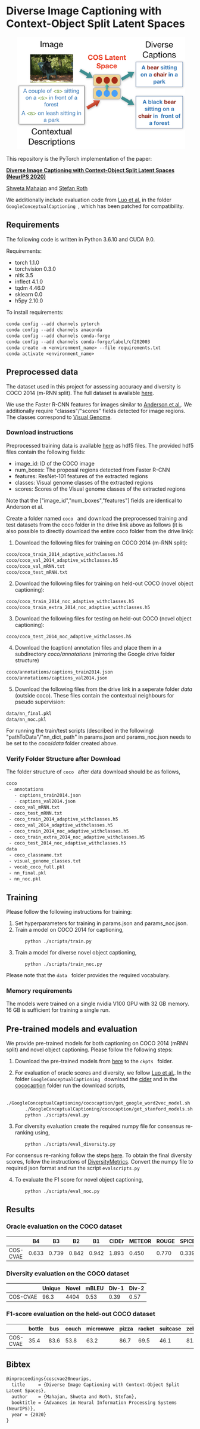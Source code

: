 # Diverse Image Captioning with Context-Object Split Latent Spaces

<p align="center">
  <img width="450" height="300" src="./assets/teaser.png" hspace="30">
</p>

This repository is the PyTorch implementation of the paper:

[**Diverse Image Captioning with Context-Object Split Latent Spaces (NeurIPS 2020)**](https://arxiv.org/abs/2011.00966)

[Shweta Mahajan](https://www.visinf.tu-darmstadt.de/visinf/team_members/smahajan/smahajan.en.jsp) and [Stefan Roth](https://www.visinf.tu-darmstadt.de/visinf/team_members/sroth/sroth.en.jsp)

We additionally include evaluation code from [Luo et al.](https://github.com/ruotianluo/GoogleConceptualCaptioning) in the folder ```GoogleConceptualCaptioning ```, which has been patched for compatibility.


## Requirements
The following code is written in Python 3.6.10 and CUDA 9.0.

Requirements:
- torch 1.1.0
- torchvision 0.3.0
- nltk 3.5
- inflect 4.1.0
- tqdm 4.46.0
- sklearn 0.0
- h5py 2.10.0

To install requirements:

```setup
conda config --add channels pytorch
conda config --add channels anaconda
conda config --add channels conda-forge
conda config --add channels conda-forge/label/cf202003
conda create -n <environment_name> --file requirements.txt
conda activate <environment_name>
```

## Preprocessed data

The dataset used in this project for assessing accuracy and diversity is COCO 2014 (m-RNN split). The full dataset is available [here](http://cocodataset.org/#download).

We use the Faster R-CNN features for images similar to [Anderson et al.](https://github.com/peteanderson80/bottom-up-attention). We additionally require "classes"/"scores" fields detected for image regions. The classes correspond to [Visual Genome](https://visualgenome.org/api/v0/api_home.html).

### Download instructions

Preprocessed training data is available [here](https://drive.google.com/drive/folders/11CK4hxf2UIJQ-QawPrgZC_veE9u6z3cr?usp=sharing) as hdf5 files. The provided hdf5 files contain the following fields:
- image_id: ID of the COCO image
- num_boxes: The proposal regions detected from Faster R-CNN
- features: ResNet-101 features of the extracted regions
- classes: Visual genome classes of the extracted regions
- scores:  Scores of the Visual genome classes of the extracted regions

Note that the ["image_id","num_boxes","features"] fields are identical to Anderson et al.

Create a folder named ```coco ``` and download the preprocessed training and test datasets from the coco folder in the drive link above as follows (it is also possible to directly download the entire coco folder from the drive link):

1. Download the following files for training on COCO 2014 (m-RNN split):
```
coco/coco_train_2014_adaptive_withclasses.h5
coco/coco_val_2014_adaptive_withclasses.h5
coco/coco_val_mRNN.txt
coco/coco_test_mRNN.txt
```

2. Download the following files for training on held-out COCO (novel object captioning):
```
coco/coco_train_2014_noc_adaptive_withclasses.h5
coco/coco_train_extra_2014_noc_adaptive_withclasses.h5
```

3. Download the following files for testing on held-out COCO (novel object captioning):
```
coco/coco_test_2014_noc_adaptive_withclasses.h5
```

4. Download the (caption) annotation files and place them in a subdirectory *coco/annotations* (mirroring the Google drive folder structure)
```
coco/annotations/captions_train2014.json
coco/annotations/captions_val2014.json
```

5. Download the following files from the drive link in a seperate folder *data* (outside coco). These files contain the contextual neighbours for pseudo supervision:
```
data/nn_final.pkl
data/nn_noc.pkl
```

For running the train/test scripts (described in the following) "pathToData"/"nn_dict_path" in params.json and params_noc.json needs to be set to the *coco*/*data* folder created above.

### Verify Folder Structure after Download
The folder structure of ```coco ``` after data download should be as follows,
```
coco
 - annotations
   - captions_train2014.json
   - captions_val2014.json
 - coco_val_mRNN.txt
 - coco_test_mRNN.txt
 - coco_train_2014_adaptive_withclasses.h5
 - coco_val_2014_adaptive_withclasses.h5
 - coco_train_2014_noc_adaptive_withclasses.h5
 - coco_train_extra_2014_noc_adaptive_withclasses.h5
 - coco_test_2014_noc_adaptive_withclasses.h5
data
 - coco_classname.txt
 - visual_genome_classes.txt
 - vocab_coco_full.pkl
 - nn_final.pkl
 - nn_noc.pkl
 ```


## Training
Please follow the following instructions for training:
1. Set hyperparameters for training in params.json and params_noc.json.
2. Train a model on COCO 2014 for captioning,
 ```
		python ./scripts/train.py
 ```
3. Train a model for diverse novel object captioning,
 ```
		python ./scripts/train_noc.py
 ```

Please note that the  ```data ``` folder provides the required vocabulary.

### Memory requirements
The models were trained on a single nvidia V100 GPU with 32 GB memory. 16 GB is sufficient for training a single run.

## Pre-trained models and evaluation
We provide pre-trained models for both captioning on COCO 2014 (mRNN split) and novel object captioning. Please follow the following steps:

1. Download the pre-trained models from [here](https://drive.google.com/drive/folders/1rASJIDyD3XaF7_PGifWf3612Br-L7ezw?usp=sharing) to the  ```ckpts ``` folder.

2. For evaluation of oracle scores and diversity, we follow [Luo et al.](https://github.com/ruotianluo/GoogleConceptualCaptioning). In the folder  ```GoogleConceptualCaptioning ``` download the [cider](https://github.com/ruotianluo/cider) and in the [cococaption](https://github.com/ruotianluo/coco-caption) folder run the download scripts,
 ```
		./GoogleConceptualCaptioning/cococaption/get_google_word2vec_model.sh
		./GoogleConceptualCaptioning/cococaption/get_stanford_models.sh
		python ./scripts/eval.py
 ```

3. For diversity evaluation create the required numpy file for consensus re-ranking using,
 ```
		python ./scripts/eval_diversity.py
 ```
For consensus re-ranking follow the steps [here](https://github.com/mjhucla/mRNN-CR). To obtain the final diversity scores, follow the instructions of [DiversityMetrics](https://github.com/qingzwang/DiversityMetrics). Convert the numpy file to required json format and run the script  ```evalscripts.py ```


4. To evaluate the F1 score for novel object captioning,
 ```
		python ./scripts/eval_noc.py
 ```

## Results

### Oracle evaluation on the COCO dataset

|          |   B4 	|   B3   |   B2   |   B1   |  CIDEr | METEOR | ROUGE | SPICE |
| -------- | ------ | ------ | ------ | ------ | ------ | ------ | ------|------ |
| COS-CVAE | 0.633  | 0.739  | 0.842  | 0.942  | 1.893  | 0.450  | 0.770 | 0.339 |


### Diversity evaluation on the COCO dataset

|          | Unique |  Novel |  mBLEU |  Div-1 |  Div-2 |
| -------- | ------ | ------ | ------ | ------ | ------ |
| COS-CVAE |  96.3  |  4404  |  0.53  |  0.39  |  0.57  |



### F1-score evaluation on the held-out COCO dataset
|          | bottle |  bus   |  couch | microwave | pizza  | racket | suitcase | zebra | average |
| -------- | ------ | ------ | ------ | --------- | ------ | ------ |  ------  | ------| ------  |
| COS-CVAE |  35.4  |  83.6  |  53.8  |   63.2    |  86.7  |  69.5  |   46.1   |  81.7 |   65.0  |


## Bibtex

	@inproceedings{coscvae20neurips,
	  title     = {Diverse Image Captioning with Context-Object Split Latent Spaces},
	  author    = {Mahajan, Shweta and Roth, Stefan},
	  booktitle = {Advances in Neural Information Processing Systems (NeurIPS)},
	  year = {2020}
	}
